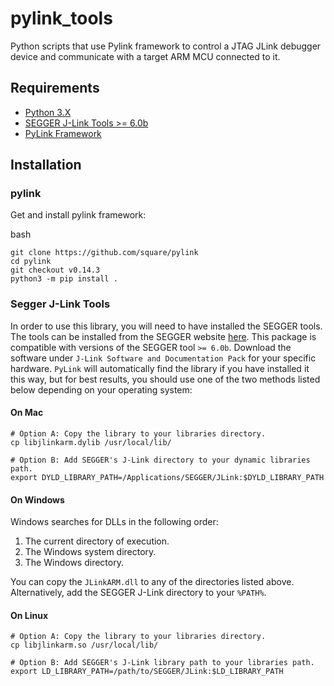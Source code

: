 # pylink_tools

Python scripts that use Pylink framework to control a JTAG JLink debugger
device and communicate with a target ARM MCU connected to it.

## Requirements

- [Python 3.X](https://www.python.org/downloads/)
- [SEGGER J-Link Tools >= 6.0b](https://www.segger.com/downloads/jlink)
- [PyLink Framework](https://github.com/square/pylink)


## Installation

### pylink

Get and install pylink framework:

bash
```
git clone https://github.com/square/pylink
cd pylink
git checkout v0.14.3
python3 -m pip install .
```

### Segger J-Link Tools

In order to use this library, you will need to have installed the SEGGER tools.
The tools can be installed from the SEGGER website
[here](https://www.segger.com/downloads/jlink).  This package is compatible
with versions of the SEGGER tool `>= 6.0b`.  Download the software under
`J-Link Software and Documentation Pack` for your specific hardware.  `PyLink`
will automatically find the library if you have installed it this way, but for
best results, you should use one of the two methods listed below depending on
your operating system:

#### On Mac

```
# Option A: Copy the library to your libraries directory.
cp libjlinkarm.dylib /usr/local/lib/

# Option B: Add SEGGER's J-Link directory to your dynamic libraries path.
export DYLD_LIBRARY_PATH=/Applications/SEGGER/JLink:$DYLD_LIBRARY_PATH
```


#### On Windows

Windows searches for DLLs in the following order:

  1. The current directory of execution.
  2. The Windows system directory.
  3. The Windows directory.

You can copy the `JLinkARM.dll` to any of the directories listed above.
Alternatively, add the SEGGER J-Link directory to your `%PATH%`.


#### On Linux

```
# Option A: Copy the library to your libraries directory.
cp libjlinkarm.so /usr/local/lib/

# Option B: Add SEGGER's J-Link library path to your libraries path.
export LD_LIBRARY_PATH=/path/to/SEGGER/JLink:$LD_LIBRARY_PATH
```
